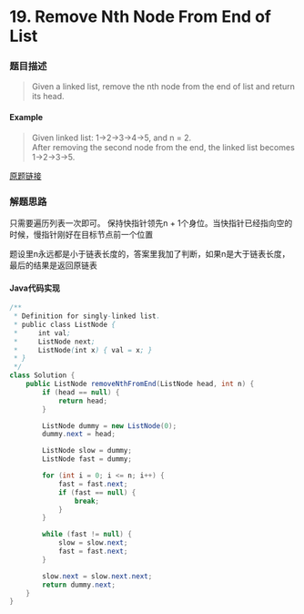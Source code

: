 # 19. Remove Nth Node From End of List

### 题目描述

> Given a linked list, remove the nth node from the end of list and return its head.


#### Example
> Given linked list: 1->2->3->4->5, and n = 2.
<br> After removing the second node from the end, the linked list becomes 1->2->3->5.


[原题链接](https://leetcode.com/problems/remove-nth-node-from-end-of-list/description/)

### 解题思路
只需要遍历列表一次即可。 保持快指针领先n + 1个身位。当快指针已经指向空的时候，慢指针刚好在目标节点前一个位置

题设里n永远都是小于链表长度的，答案里我加了判断，如果n是大于链表长度，最后的结果是返回原链表

####  Java代码实现

``` java
/**
 * Definition for singly-linked list.
 * public class ListNode {
 *     int val;
 *     ListNode next;
 *     ListNode(int x) { val = x; }
 * }
 */
class Solution {
    public ListNode removeNthFromEnd(ListNode head, int n) {
        if (head == null) {
            return head;
        }

        ListNode dummy = new ListNode(0);
        dummy.next = head;

        ListNode slow = dummy;
        ListNode fast = dummy;

        for (int i = 0; i <= n; i++) {
            fast = fast.next;
            if (fast == null) {
                break;
            }
        }

        while (fast != null) {
            slow = slow.next;
            fast = fast.next;
        }

        slow.next = slow.next.next;
        return dummy.next;
    }
}
```